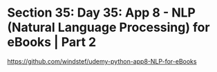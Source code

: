 # Section 35: Day 35: App 8 - NLP (Natural Language Processing) for eBooks | Part 2

https://github.com/windstef/udemy-python-app8-NLP-for-eBooks